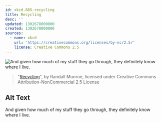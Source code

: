 ```yaml
---
id: xkcd.885-recycling
title: Recycling
desc: ''
updated: 1302678000000
created: 1302678000000
sources:
  - name: xkcd
    url: 'https://creativecommons.org/licenses/by-nc/2.5/'
    license: Creative Commons 2.5
---
```

![And given how much of my stuff they go through, they definitely know where I live.](https://imgs.xkcd.com/comics/recycling.png)
> "[Recycling](https://xkcd.com/885/)", by Randall Munroe, licensed under Creative Commons Attribution-NonCommercial 2.5 License

## Alt Text
And given how much of my stuff they go through, they definitely know where I live.
